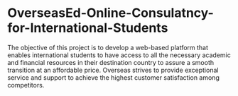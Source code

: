 # OverseasEd-Online-Consulatncy-for-International-Students
The objective of this project is to develop a web-based platform that enables international students to have access to all the necessary academic and financial resources in their destination country to assure a smooth transition at an affordable price. Overseas strives to provide exceptional service and support to achieve the highest customer satisfaction among competitors.
